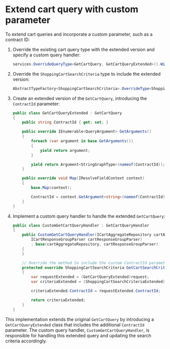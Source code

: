 # Extend cart query with custom parameter


To extend cart queries and incorporate a custom parameter, such as a contract ID:



1. Override the existing cart query type with the extended version and specify a custom query handler:

    ```csharp
    services.OverrideQueryType<GetCartQuery, GetCartQueryExtended>().WithQueryHandler<CustomGetCartQueryHandler>();
    ```

1. Override the `ShoppingCartSearchCriteria` type to include the extended version:

    ```csharp
    AbstractTypeFactory<ShoppingCartSearchCriteria>.OverrideType<ShoppingCartSearchCriteria, ShoppingCartSearchCriteriaExtended>();
    ```

1. Create an extended version of the `GetCartQuery`, introducing the `ContractId` parameter:

    ```csharp
    public class GetCartQueryExtended : GetCartQuery
    {
        public string ContractId { get; set; }

        public override IEnumerable<QueryArgument> GetArguments()
        {
            foreach (var argument in base.GetArguments())
            {
                yield return argument;
            }

            yield return Argument<StringGraphType>(nameof(ContractId));
        }

        public override void Map(IResolveFieldContext context)
        {
            base.Map(context);

            ContractId = context.GetArgument<string>(nameof(ContractId));
        }
    }
    ```


1. Implement a custom query handler to handle the extended `GetCartQuery`:

    ```csharp
    public class CustomGetCartQueryHandler : GetCartQueryHandler
    {
        public CustomGetCartQueryHandler(ICartAggregateRepository cartAggregateRepository,
            ICartResponseGroupParser cartResponseGroupParser)
            : base(cartAggregateRepository, cartResponseGroupParser)
        {
        }

        // Override the method to include the custom ContractId parameter in the search criteria.
        protected override ShoppingCartSearchCriteria GetCartSearchCriteria(GetCartQuery request)
        {
            var requestExtended = (GetCartQueryExtended)request;
            var criteriaExtended = (ShoppingCartSearchCriteriaExtended)base.GetCartSearchCriteria(request);

            criteriaExtended.ContractId = requestExtended.ContractId;

            return criteriaExtended;
        }
    }
    ```

This implementation extends the original `GetCartQuery` by introducing a `GetCartQueryExtended` class that includes the additional `ContractId` parameter. The custom query handler, `CustomGetCartQueryHandler`, is responsible for handling this extended query and updating the search criteria accordingly.